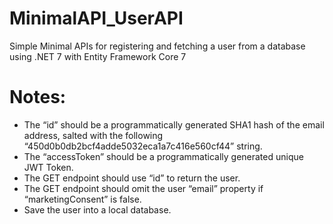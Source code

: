 # MinimalAPI_UserAPI
 Simple Minimal  APIs for registering and fetching a user from a database using  .NET 7 with Entity Framework Core 7
 
# Notes:
- The “id” should be a programmatically generated SHA1 hash of the email address, salted with the following “450d0b0db2bcf4adde5032eca1a7c416e560cf44” string. 
- The “accessToken” should be a programmatically generated unique JWT Token.
- The GET endpoint should use “id” to return the user.
- The GET endpoint should omit the user “email” property if “marketingConsent” is false.
- Save the user into a local database.
